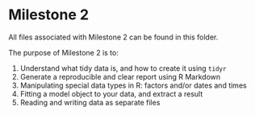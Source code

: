 # Milestone 2

All files associated with Milestone 2 can be found in this folder.

The purpose of Milestone 2 is to:
1. Understand what tidy data is, and how to create it using `tidyr`
2. Generate a reproducible and clear report using R Markdown
3. Manipulating special data types in R: factors and/or dates and times
4. Fitting a model object to your data, and extract a result
5. Reading and writing data as separate files
